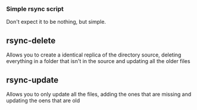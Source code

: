 ### Simple rsync script

Don't expect it to be nothing, but simple.

## rsync-delete

Allows you to create a identical replica of the directory source, deleting everything in a folder that isn't in the source and updating all the older files

## rsync-update

Allows you to only update all the files, adding the ones that are missing and updating the oens that are old
